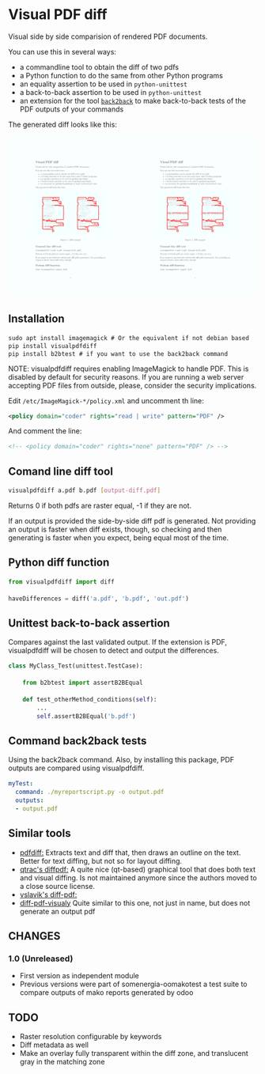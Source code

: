 # Visual PDF diff

Visual side by side comparision of rendered PDF documents.

You can use this in several ways:

- a commandline tool to obtain the diff of two pdfs
- a Python function to do the same from other Python programs
- an equality assertion to be used in `python-unittest`
- a back-to-back assertion to be used in `python-unittest`
- an extension for the tool [`back2back`](https://github.com/vokimon/back2back) to make back-to-back tests of the PDF outputs of your commands

The generated diff looks like this:

![Diff output example](docs/example.png)

## Installation

```
sudo apt install imagemagick # Or the equivalent if not debian based
pip install visualpdfdiff
pip install b2btest # if you want to use the back2back command
```

NOTE: visualpdfdiff requires enabling ImageMagick to handle PDF.
This is disabled by default for security reasons.
If you are running a web server accepting PDF files from outside,
please, consider the security implications.

Edit `/etc/ImageMagick-*/policy.xml` and 
uncomment th line:
```xml
<policy domain="coder" rights="read | write" pattern="PDF" />
```
And comment the line:
```xml
<!-- <policy domain="coder" rights="none" pattern="PDF" /> -->
```

## Comand line diff tool

```bash
visualpdfdiff a.pdf b.pdf [output-diff.pdf]
```

Returns 0 if both pdfs are raster equal, -1 if they are not.

If an output is provided the side-by-side diff pdf is generated.
Not providing an output is faster when diff exists, though,
so checking and then generating is faster when you expect, being equal most of the time.

## Python diff function

```python
from visualpdfdiff import diff

haveDifferences = diff('a.pdf', 'b.pdf', 'out.pdf')
```

## Unittest back-to-back assertion

Compares against the last validated output.
If the extension is PDF, visualpdfdiff will be chosen to detect and output the differences.

```python
class MyClass_Test(unittest.TestCase):

	from b2btest import assertB2BEqual

	def test_otherMethod_conditions(self):
		...
		self.assertB2BEqual('b.pdf')
```

## Command back2back tests

Using the back2back command.
Also, by installing this package, PDF outputs are compared using visualpdfdiff.

```yaml
myTest:
  command: ./myreportscript.py -o output.pdf
  outputs:
  - output.pdf
```

## Similar tools

- [pdfdiff:](https://github.com/JoshData/pdf-diff)
	Extracts text and diff that, then draws an outline on the text.
	Better for text diffing, but not so for layout diffing.
- [qtrac's diffpdf:](http://www.qtrac.eu/diffpdf-foss.html)
	A quite nice (qt-based) graphical tool that does both text and visual diffing.
	Is not maintained anymore since the authors moved to a close source license.
- [vslavik's diff-pdf:](https://vslavik.github.io/diff-pdf/)
- [diff-pdf-visualy](https://github.com/bgeron/diff-pdf-visually)
	Quite similar to this one, not just in name, but does not generate an output pdf


## CHANGES

### 1.0 (Unreleased)

- First version as independent module
- Previous versions were part of somenergia-oomakotest a test suite to compare outputs of mako reports generated by odoo

## TODO

- Raster resolution configurable by keywords
- Diff metadata as well
- Make an overlay fully transparent within the diff zone, and translucent gray in the matching zone



